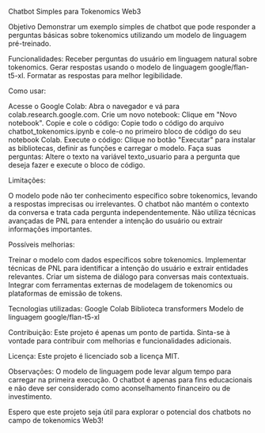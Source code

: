 Chatbot Simples para Tokenomics Web3

Objetivo
Demonstrar um exemplo simples de chatbot que pode responder a perguntas básicas sobre tokenomics utilizando um modelo de linguagem pré-treinado.

Funcionalidades:
Receber perguntas do usuário em linguagem natural sobre tokenomics.
Gerar respostas usando o modelo de linguagem google/flan-t5-xl.
Formatar as respostas para melhor legibilidade.

Como usar:


Acesse o Google Colab: Abra o navegador e vá para colab.research.google.com.
Crie um novo notebook: Clique em "Novo notebook".
Copie e cole o código: Copie todo o código do arquivo chatbot_tokenomics.ipynb e cole-o no primeiro bloco de código do seu notebook Colab.
Execute o código: Clique no botão "Executar" para instalar as bibliotecas, definir as funções e carregar o modelo.
Faça suas perguntas: Altere o texto na variável texto_usuario para a pergunta que deseja fazer e execute o bloco de código.

Limitações:

O modelo pode não ter conhecimento específico sobre tokenomics, levando a respostas imprecisas ou irrelevantes.
O chatbot não mantém o contexto da conversa e trata cada pergunta independentemente.
Não utiliza técnicas avançadas de PNL para entender a intenção do usuário ou extrair informações importantes.

Possíveis melhorias:

Treinar o modelo com dados específicos sobre tokenomics.
Implementar técnicas de PNL para identificar a intenção do usuário e extrair entidades relevantes.
Criar um sistema de diálogo para conversas mais contextuais.
Integrar com ferramentas externas de modelagem de tokenomics ou plataformas de emissão de tokens.

Tecnologias utilizadas:
Google Colab
Biblioteca transformers
Modelo de linguagem google/flan-t5-xl


Contribuição:
Este projeto é apenas um ponto de partida. Sinta-se à vontade para contribuir com melhorias e funcionalidades adicionais.

Licença:
Este projeto é licenciado sob a licença MIT.

Observações:
O modelo de linguagem pode levar algum tempo para carregar na primeira execução.
O chatbot é apenas para fins educacionais e não deve ser considerado como aconselhamento financeiro ou de investimento.

Espero que este projeto seja útil para explorar o potencial dos chatbots no campo de tokenomics Web3!
